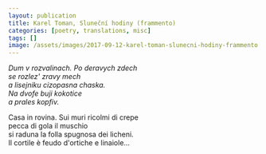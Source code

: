 ```yaml
---
layout: publication
title: Karel Toman, Sluneční hodiny (frammento)
categories: [poetry, translations, misc]
tags: []
image: /assets/images/2017-09-12-karel-toman-slunecni-hodiny-frammento.jpg
---
```


<p><em>Dum v rozvalinach. Po deravych zdech<br />
se rozlez' zravy mech<br />
a lisejniku cizopasna chaska.<br />
Na dvofe buji kokotice<br />
a prales kopfiv.</em></p>

<p>Casa in rovina. Sui muri ricolmi di crepe<br />
pecca di gola il muschio<br />
si raduna la folla spugnosa dei licheni.<br />
Il cortile è feudo d'ortiche e linaiole...</p>
